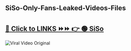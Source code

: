 
 ## SiSo-Only-Fans-Leaked-Videos-Files

# <h2><a href="https://mediaupload.pro?SiSo">🔗 Click to LINKS ⏩⏩ 👉 🟢 SiSo </a></h2>

<a href="https://mediaupload.pro?SiSo" rel="nofollow" data-target="animated-image.originalLink"><img src="https://i.ibb.co.com/xMMVF88/686577567.gif" alt="Viral Video Original" style="max-width: 100%; display: inline-block;" data-target="animated-image.originalImage"></a>
